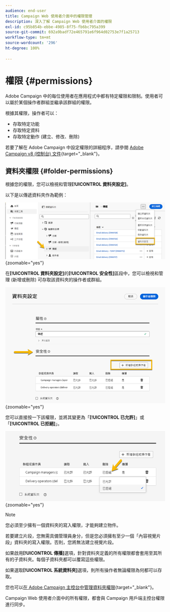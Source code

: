 ```yaml
---
audience: end-user
title: Campaign Web 使用者介面中的權限管理
description: 深入了解 Campaign Web 使用者介面的權限
exl-id: c95b854b-ebbe-4985-8f75-fb6bc795a399
source-git-commit: 692a9badf72e465791e6f964d02753e7f1a25713
workflow-type: tm+mt
source-wordcount: '296'
ht-degree: 100%

---
```


# 權限 {#permissions}

Adobe Campaign 中的每位使用者在應用程式中都有特定權限和限制。使用者可以屬於某個操作者群組並繼承該群組的權限。

根據其權限，操作者可以：

* 存取特定功能
* 存取特定資料
* 存取特定動作 (建立、修改、刪除)

若要了解在 Adobe Campaign 中設定權限的詳細程序，請參閱 [Adobe Campaign v8 (控制台) 文件](https://experienceleague.adobe.com/zh-hant/docs/campaign/campaign-v8/admin/permissions/gs-permissions){target="_blank"}。

## 資料夾權限 {#folder-permissions}

根據您的權限，您可以檢視和管理&#x200B;**[!UICONTROL 資料夾設定]**。

以下是以傳遞資料夾作為範例：

![Adobe Campaign 中的資料夾設定範例](assets/folder_settings.png){zoomable="yes"}

在&#x200B;**[!UICONTROL 資料夾設定]**&#x200B;的&#x200B;**[!UICONTROL 安全性]**&#x200B;區段中，您可以檢視和管理 (新增或刪除) 可存取該資料夾的操作者或群組。

![Adobe Campaign 中的資料夾安全性設定範例](assets/folder_security.png){zoomable="yes"}

您可以直接按一下該權限，並將其變更為「**[!UICONTROL 已允許]**」或「**[!UICONTROL 已拒絕]**」。

![資料夾安全性設定中拒絕權限的範例](assets/folder_security_denied.png){zoomable="yes"}

>[!NOTE]
>
>您必須至少擁有一個資料夾的寫入權限，才能夠建立物件。
>
>若要建立片段，您無需具備管理員身分，但是您必須擁有至少一個「內容視覺片段」資料夾的寫入權限。否則，您將無法建立視覺片段。

如果啟用&#x200B;**[!UICONTROL 傳播]**&#x200B;選項，針對資料夾定義的所有權限都會套用至其所有的子資料夾。每個子資料夾都可以覆寫這些權限。

如果選取&#x200B;**[!UICONTROL 系統資料夾]**&#x200B;選項，則所有操作者無論權限為何都可以存取。

您也可以[在 Adobe Campaign 主控台中管理資料夾權限](https://experienceleague.adobe.com/zh-hant/docs/campaign/campaign-v8/admin/permissions/folder-permissions){target="_blank"}。

Campaign Web 使用者介面中的所有權限，都會與 Campaign 用戶端主控台權限進行同步。